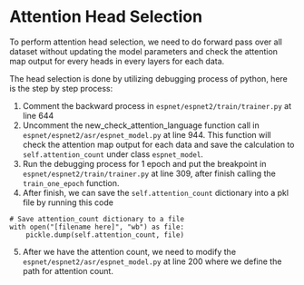 # Attention Head Selection

To perform attention head selection, we need to do forward pass over all dataset without updating the model parameters and check the attention map output for every heads in every layers for each data. 

The head selection is done by utilizing debugging process of python, here is the step by step process:
1. Comment the backward process in `espnet/espnet2/train/trainer.py` at line 644
2. Uncomment the new_check_attention_language function call in `espnet/espnet2/asr/espnet_model.py` at line 944. This function will check the attention map output for each data and save the calculation to `self.attention_count` under class `espnet_model`.
3. Run the debugging process for 1 epoch and put the breakpoint in `espnet/espnet2/train/trainer.py` at line 309, after finish calling the `train_one_epoch` function.
4. After finish, we can save the `self.attention_count` dictionary into a pkl file by running this code
```
# Save attention_count dictionary to a file
with open("[filename here]", "wb") as file:
    pickle.dump(self.attention_count, file)

```
5. After we have the attention count, we need to modify the `espnet/espnet2/asr/espnet_model.py` at line 200 where we define the path for attention count.